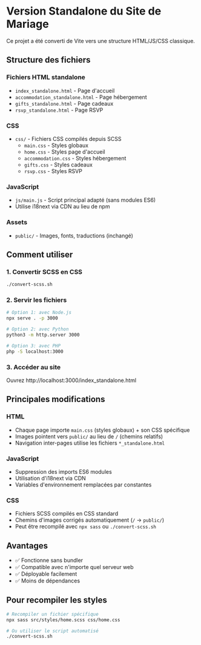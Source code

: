 # Version Standalone du Site de Mariage

Ce projet a été converti de Vite vers une structure HTML/JS/CSS classique.

## Structure des fichiers

### Fichiers HTML standalone
- `index_standalone.html` - Page d'accueil
- `accommodation_standalone.html` - Page hébergement
- `gifts_standalone.html` - Page cadeaux
- `rsvp_standalone.html` - Page RSVP

### CSS
- `css/` - Fichiers CSS compilés depuis SCSS
  - `main.css` - Styles globaux
  - `home.css` - Styles page d'accueil
  - `accommodation.css` - Styles hébergement
  - `gifts.css` - Styles cadeaux
  - `rsvp.css` - Styles RSVP

### JavaScript
- `js/main.js` - Script principal adapté (sans modules ES6)
- Utilise i18next via CDN au lieu de npm

### Assets
- `public/` - Images, fonts, traductions (inchangé)

## Comment utiliser

### 1. Convertir SCSS en CSS
```bash
./convert-scss.sh
```

### 2. Servir les fichiers
```bash
# Option 1: avec Node.js
npx serve . -p 3000

# Option 2: avec Python
python3 -m http.server 3000

# Option 3: avec PHP
php -S localhost:3000
```

### 3. Accéder au site
Ouvrez http://localhost:3000/index_standalone.html

## Principales modifications

### HTML
- Chaque page importe `main.css` (styles globaux) + son CSS spécifique
- Images pointent vers `public/` au lieu de `/` (chemins relatifs)
- Navigation inter-pages utilise les fichiers `*_standalone.html`

### JavaScript
- Suppression des imports ES6 modules
- Utilisation d'i18next via CDN
- Variables d'environnement remplacées par constantes

### CSS
- Fichiers SCSS compilés en CSS standard
- Chemins d'images corrigés automatiquement (`/` → `public/`)
- Peut être recompilé avec `npx sass` ou `./convert-scss.sh`

## Avantages
- ✅ Fonctionne sans bundler
- ✅ Compatible avec n'importe quel serveur web
- ✅ Déployable facilement
- ✅ Moins de dépendances

## Pour recompiler les styles
```bash
# Recompiler un fichier spécifique
npx sass src/styles/home.scss css/home.css

# Ou utiliser le script automatisé
./convert-scss.sh
```